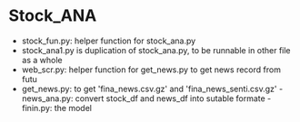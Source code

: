 # Stock_ANA

- stock_fun.py: helper function for stock_ana.py
- stock_ana1.py is duplication of stock_ana.py, to be runnable in other file as a whole
- web_scr.py: helper function for get_news.py to get news record from futu
- get_news.py: to get 'fina_news.csv.gz' and 'fina_news_senti.csv.gz'
-news_ana.py: convert stock_df and news_df into sutable formate
-finin.py: the model
